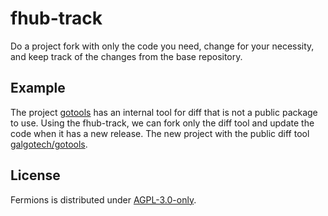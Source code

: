 # fhub-track

Do a project fork with only the code you need, change for your necessity, and keep track of the changes from the base repository.

## Example
The project [gotools](https://go.googlesource.com/tools) has an internal tool for diff that is not a public package to use. Using the fhub-track, we can fork only the diff tool and update the code when it has a new release. The new project with the public diff tool [galgotech/gotools](https://github.com/galgotech/gotools).

## License

Fermions is distributed under [AGPL-3.0-only](LICENSE). 
